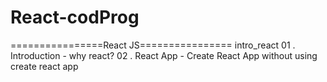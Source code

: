 # React-codProg
================React JS================ 
intro_react
01 . Introduction - why react?
02 . React App - Create React App without using create react app
